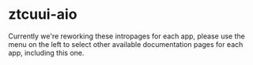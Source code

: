 # ztcuui-aio

Currently we're reworking these intropages for each app, please use the menu on the left to select other available documentation pages for each app, including this one.
